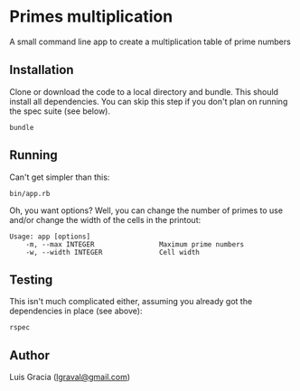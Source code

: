 # Primes multiplication

A small command line app to create a multiplication table of prime numbers

## Installation

Clone or download the code to a local directory and bundle. This should install all dependencies. You can skip this step if you don't plan on running the spec suite (see below).
```
bundle
```

## Running

Can't get simpler than this:
```
bin/app.rb
```

Oh, you want options? Well, you can change the number of primes to use and/or change the width of the cells in the printout:
```
Usage: app [options]
    -m, --max INTEGER                Maximum prime numbers
    -w, --width INTEGER              Cell width
```

## Testing

This isn't much complicated either, assuming you already got the dependencies in place (see above):
```
rspec
```

## Author

Luis Gracia (lgraval@gmail.com)
